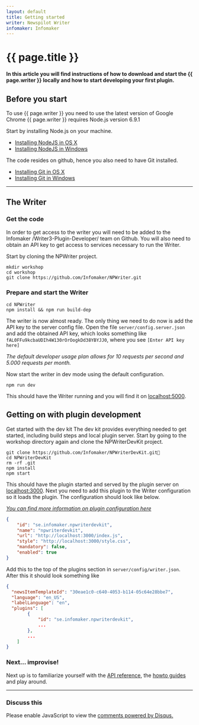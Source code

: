 ```yaml
---
layout: default
title: Getting started
writer: Newspilot Writer
infomaker: Infomaker
---
```


# {{ page.title }}

**In this article you will find instructions of how to download and start the {{ page.writer }} locally
and how to start developing your first plugin.**


## Before you start

To use  {{ page.writer }} you need to use the latest version of Google Chrome
{{ page.writer }} requires Node.js version 6.9.1

Start by installing Node.js on your machine.

- [Installing NodeJS in OS X]({{site.url}}{{site.baseurl}}/getting-started/nodejs-installations/osx.html)
- [Installing NodeJS in Windows]({{site.url}}{{site.baseurl}}/getting-started/nodejs-installations/win.html)

The code resides on github, hence you also need to have Git installed.

- [Installing Git in OS X]({{site.url}}{{site.baseurl}}/getting-started/git-installations/osx.html)
- [Installing Git in Windows]({{site.url}}{{site.baseurl}}/getting-started/git-installations/win.html)

---

## The Writer

### Get the code

In order to get access to the writer you will need to be added to the Infomaker /Writer3-Plugin-Developer/ team on Github. You will also need to obtain an API key to get access to services necessary to run the Writer.

Start by cloning the NPWriter project.

```
mkdir workshop
cd workshop
git clone https://github.com/Infomaker/NPWriter.git
```

### Prepare and start the Writer

```
cd NPWriter
npm install && npm run build-dep
```

The writer is now almost ready. The only thing we need to do now is add the API key to the server config file. Open the file `server/config.server.json` and add the obtained API key, which looks something like `fAL0FFu9kcbaUDIh4W130rOrOogkDd38YBYJJ0`, where you see `[Enter API key here]`

*The default developer usage plan allows for 10 requests per second and 5.000 requests per month.*

Now start the writer in dev mode using the default configuration.

```
npm run dev
```

This should have the Writer running and you will find it on [localhost:5000](http://localhost:5000).

## Getting on with plugin development

Get started with the dev kit
The dev kit provides everything needed to get started, including build steps and local plugin server. Start by going to the workshop directory again and clone the NPWriterDevKit project.

```
git clone https://github.com/Infomaker/NPWriterDevKit.git
cd NPWriterDevKit
rm -rf .git
npm install
npm start
```

This should have the plugin started and served by the plugin server on [localhost:3000](http://localhost:3000). Next you need to add this plugin to the Writer configuration so it loads the plugin. The configuration should look like below.

*[You can find more information on plugin configuration here]({{site.url}}{{site.baseurl}}/guides/plugin-configuration.html)*

```json
{
    "id": "se.infomaker.npwriterdevkit",
    "name": "npwriterdevkit",
    "url": "http://localhost:3000/index.js",
    "style": "http://localhost:3000/style.css",
    "mandatory": false,
    "enabled": true
}
```

Add this to the top of the plugins section in  `server/config/writer.json`. After this it should look something like

```json
{
  "newsItemTemplateId": "30eae1c0-c640-4053-b114-05c64e28bbe7",
  "language": "en_US",
  "labelLanguage": "en",
  "plugins": [
        {
            "id": "se.infomaker.npwriterdevkit",
            ...
        },
        ...
    ]
}
```

### Next… improvise!

Next up is to familiarize yourself with the [API reference]({{site.url}}{{site.baseurl}}/api-reference/), the [howto guides]({{site.url}}{{site.baseurl}}/guides/) and play around.


<!--
//~~~ javascript

// Get all nodes in the document
const nodes = api.document.getBlockNodes()
let myvar = "this"
let myvar = "this"
let myvar = "this"

~~~
-->



***

###  Discuss this

<div id="disqus_thread"></div>
<script>

var disqus_config = function () {
this.page.url = "{{ site.url }}{{ page.url }}";  
this.page.identifier = "PAGE_{{ page.url }}";
};

(function() { // DON'T EDIT BELOW THIS LINE
var d = document, s = d.createElement('script');
s.src = '//developer-portal.disqus.com/embed.js';
s.setAttribute('data-timestamp', +new Date());
(d.head || d.body).appendChild(s);
})();
</script>
<noscript>Please enable JavaScript to view the <a href="https://disqus.com/?ref_noscript">comments powered by Disqus.</a></noscript>
